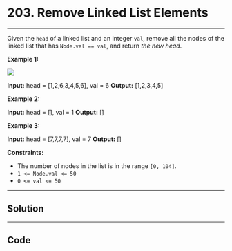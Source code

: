 # 203. Remove Linked List Elements

---

Given the `head` of a linked list and an integer `val`, remove all the nodes of the linked list that has `Node.val == val`, and return _the new head_.

 

**Example 1:**

![](https://assets.leetcode.com/uploads/2021/03/06/removelinked-list.jpg)


**Input:** head = [1,2,6,3,4,5,6], val = 6
**Output:** [1,2,3,4,5]


**Example 2:**


**Input:** head = [], val = 1
**Output:** []


**Example 3:**


**Input:** head = [7,7,7,7], val = 7
**Output:** []


 

**Constraints:**

  * The number of nodes in the list is in the range `[0, 104]`.
  * `1 <= Node.val <= 50`
  * `0 <= val <= 50`

---

## Solution



---

## Code
```python


```